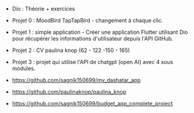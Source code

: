 - Dio : Théorie + exercices
- Projet 0 : MoodBird TapTapBird - changement à chaque clic.
- Projet 1 : simple application -  Créer une application Flutter utilisant Dio pour récupérer les informations d'utilisateur depuis l'API GitHub. 
- Projet 2 : CV paulina knop    (62 - 122 -150 - 165)
- Projet 3 : projet qui utilise l'API de chatgpt (open AI) avec 4 sous modules.




- https://github.com/sagnik150699/my_dashatar_app
- https://github.com/paulinaknop/paulina_knop
- https://github.com/sagnik150699/budget_app_complete_project

